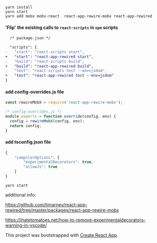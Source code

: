 ```npm install -g create-react-app
yarn install
yarn start
yarn add mobx mobx-react  react-app-rewire-mobx react-app-rewired
```


#### 'Flip' the existing calls to `react-scripts` in `npm` scripts
```diff
  /* package.json */

  "scripts": {
-   "start": "react-scripts start",
+   "start": "react-app-rewired start",
-   "build": "react-scripts build",
+   "build": "react-app-rewired build",
-   "test": "react-scripts test --env=jsdom",
+   "test": "react-app-rewired test --env=jsdom"
}
```

#### add config-overrides.js file
```js
const rewireMobX = require('react-app-rewire-mobx');

/* config-overrides.js */
module.exports = function override(config, env) {
  config = rewireMobX(config, env);
  return config;
}
```

#### add  tsconfig.json file
```js
{
    "compilerOptions": {
        "experimentalDecorators": true,
        "allowJs": true
    }
}
```

`yarn start`


additional info:

https://github.com/timarney/react-app-rewired/tree/master/packages/react-app-rewire-mobx

https://ihatetomatoes.net/how-to-remove-experimentaldecorators-warning-in-vscode/ 


This project was bootstrapped with [Create React App](https://github.com/facebookincubator/create-react-app).

